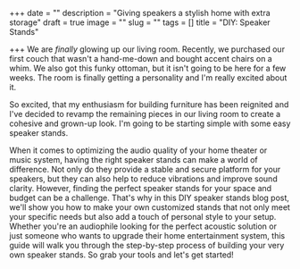 +++
date = ""
description = "Giving speakers a stylish home with extra storage"
draft = true
image = ""
slug = ""
tags = []
title = "DIY: Speaker Stands"

+++
We are _finally_ glowing up our living room. Recently, we purchased our first couch that wasn't a hand-me-down and bought accent chairs on a whim. We also got this funky ottoman, but it isn't going to be here for a few weeks. The room is finally getting a personality and I'm really excited about it.

So excited, that my enthusiasm for building furniture has been reignited and I've decided to revamp the remaining pieces in our living room to create a cohesive and grown-up look. I'm going to be starting simple with some easy speaker stands.

When it comes to optimizing the audio quality of your home theater or music system, having the right speaker stands can make a world of difference. Not only do they provide a stable and secure platform for your speakers, but they can also help to reduce vibrations and improve sound clarity. However, finding the perfect speaker stands for your space and budget can be a challenge. That's why in this DIY speaker stands blog post, we'll show you how to make your own customized stands that not only meet your specific needs but also add a touch of personal style to your setup. Whether you're an audiophile looking for the perfect acoustic solution or just someone who wants to upgrade their home entertainment system, this guide will walk you through the step-by-step process of building your very own speaker stands. So grab your tools and let's get started!